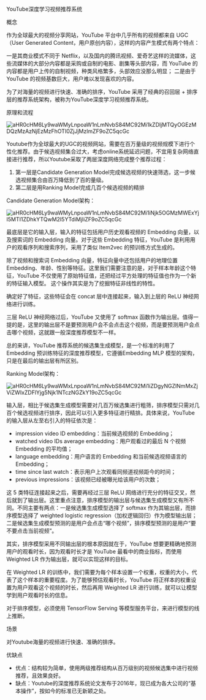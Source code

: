 YouTube深度学习视频推荐系统

概念

作为全球最大的视频分享网站，YouTube 平台中几乎所有的视频都来自 UGC（User Generated Content，用户原创内容），这样的内容产生模式有两个特点：

一是其商业模式不同于 Netflix，以及国内的腾讯视频、爱奇艺这样的流媒体，这些流媒体的大部分内容都是采购或自制的电影、剧集等头部内容，而 YouTube 的内容都是用户上传的自制视频，种类风格繁多，头部效应没那么明显；
二是由于 YouTube 的视频基数巨大，用户难以发现喜欢的内容。

为了对海量的视频进行快速、准确的排序，YouTube 采用了经典的召回层 + 排序层的推荐系统架构，被称为YouTube深度学习视频推荐系统。

原理和流程

![aHR0cHM6Ly9waWMyLnpoaW1nLmNvbS84MC92Mi1kZDljMTQyOGEzMDQzMzAzNjEzMzFhOTI0ZjJjMzlmZF9oZC5qcGc](C:\Users\apple\Desktop\image\aHR0cHM6Ly9waWMyLnpoaW1nLmNvbS84MC92Mi1kZDljMTQyOGEzMDQzMzAzNjEzMzFhOTI0ZjJjMzlmZF9oZC5qcGc.jpg)

Youtube作为全球最大的UGC的视频网站，需要在百万量级的视频规模下进行个性化推荐。由于候选视频集合过大，考虑online系统延迟问题，不宜用复杂网络直接进行推荐，所以Youtube采取了两层深度网络完成整个推荐过程：

1. 第一层是Candidate Generation Model完成候选视频的快速筛选，这一步候选视频集合由百万降低到了百的量级。
2. 第二层是用Ranking Model完成几百个候选视频的精排

Candidate Generation Model架构：

![aHR0cHM6Ly9waWMyLnpoaW1nLmNvbS84MC92Mi1iNjk5OGMzMWExYjI5MTI1ZDhkYTQwM2I5YTdiMjliZF9oZC5qcGc](C:\Users\apple\Desktop\image\aHR0cHM6Ly9waWMyLnpoaW1nLmNvbS84MC92Mi1iNjk5OGMzMWExYjI5MTI1ZDhkYTQwM2I5YTdiMjliZF9oZC5qcGc.jpg)

最底层是它的输入层，输入的特征包括用户历史观看视频的 Embedding 向量，以及搜索词的 Embedding 向量。对于这些 Embedding 特征，YouTube 是利用用户的观看序列和搜索序列，采用了类似 Item2vec 的预训练方式生成的。

除了视频和搜索词 Embedding 向量，特征向量中还包括用户的地理位置 Embedding、年龄、性别等特征。这里我们需要注意的是，对于样本年龄这个特征，YouTube 不仅使用了原始特征值，还把经过平方处理的特征值也作为一个新的特征输入模型。
这个操作其实是为了挖掘特征非线性的特性。

确定好了特征，这些特征会在 concat 层中连接起来，输入到上层的 ReLU 神经网络进行训练。

三层 ReLU 神经网络过后，YouTube 又使用了 softmax 函数作为输出层。值得一提的是，这里的输出层不是要预测用户会不会点击这个视频，而是要预测用户会点击哪个视频，这就跟一般深度推荐模型不一样。

总的来讲，YouTube 推荐系统的候选集生成模型，是一个标准的利用了 Embedding 预训练特征的深度推荐模型，它遵循Embedding MLP 模型的架构，只是在最后的输出层有所区别。

Ranking Model架构：

![aHR0cHM6Ly9waWMxLnpoaW1nLmNvbS84MC92Mi1iZDgyNGZlNmMxZjViZWIxZDFlYjg5Njk1NTczNGZkY19oZC5qcGc](C:\Users\apple\Desktop\image\aHR0cHM6Ly9waWMxLnpoaW1nLmNvbS84MC92Mi1iZDgyNGZlNmMxZjViZWIxZDFlYjg5Njk1NTczNGZkY19oZC5qcGc.jpg)

输入层，相比于候选集生成模型需要对几百万候选集进行粗筛，排序模型只需对几百个候选视频进行排序，因此可以引入更多特征进行精排。具体来说，YouTube 的输入层从左至右引入的特征依次是：

- impression video ID embedding：当前候选视频的 Embedding；
- watched video IDs average embedding：用户观看过的最后 N 个视频 Embedding 的平均值；
- language embedding：用户语言的 Embedding 和当前候选视频语言的 Embedding；
- time since last watch：表示用户上次观看同频道视频距今的时间；
- previous impressions：该视频已经被曝光给该用户的次数；

这 5 类特征连接起来之后，需要再经过三层 ReLU 网络进行充分的特征交叉，然后就到了输出层。这里重点注意，排序模型的输出层与候选集生成模型又有所不同。不同主要有两点：一是候选集生成模型选择了 softmax 作为其输出层，而排序模型选择了 weighted logistic regression（加权逻辑回归）作为模型输出层；二是候选集生成模型预测的是用户会点击“哪个视频”，排序模型预测的是用户“要不要点击当前视频”。

其实，排序模型采用不同输出层的根本原因就在于，YouTube 想要更精确地预测 用户的观看时长，因为观看时长才是 YouTube 最看中的商业指标，而使用 Weighted LR 作为输出层，就可以实现这样的目标。

在 Weighted LR 的训练中，我们需要为每个样本设置一个权重，权重的大小，代表了这个样本的重要程度。为了能够预估观看时长，YouTube 将正样本的权重设置为用户观看这个视频的时长，然后再用 Weighted LR 进行训练，就可以让模型学到用户观看时长的信息。

对于排序模型，必须使用 TensorFlow Serving 等模型服务平台，来进行模型的线上推断。

场景

对Youtube海量的视频进行快速、准确的排序。

优缺点

- 优点：结构较为简单，使用两级推荐结构从百万级别的视频候选集中进行视频推荐，且效果良好。
- 缺点：Youtube的深度推荐系统论文发布于2016年，现已成为各大公司的“基本操作”，按如今的标准已无新颖之处。

